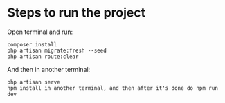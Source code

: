 # Steps to run the project

Open terminal and run:
```
composer install
php artisan migrate:fresh --seed
php artisan route:clear
```

And then in another terminal:
```
php artisan serve
npm install in another terminal, and then after it's done do npm run dev
``` 
